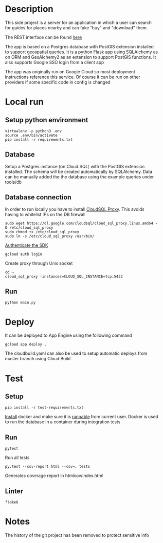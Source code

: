 # Description

This side project is a server for an application in which a user can search for guides for places nearby and
can fake "buy" and "download" them.

The REST interface can be found [here](https://app.swaggerhub.com/apis/sird0d0/guide-server/1.0.0#)

The app is based on a Postgres database with PostGIS extension installed to support geospatial queries.
It is a python Flask app using SQLAlchemy as on ORM and GeoAlchemy2 as an extension to support PostGIS functions.
It also supports Google SSO login from a client app

The app was originally run on Google Cloud so most deployment instructions reference this service.
Of course it can be run on other providers if some specific code in config is changed

# Local run

## Setup python environment
```
virtualenv -p python3 .env
source .env/bin/activate
pip install -r requirements.txt
```

## Database
Setup a Postgres instance (on Cloud SQL) with the PostGIS extension installed.
The schema will be created automatically by SQLAlchemy.
Data can be manually added the the database using the example queries under tools/db

## Database connection
In order to run locally you have to install [CloudSQL Proxy](https://cloud.google.com/sql/docs/postgres/sql-proxy).
This avoids having to whitelist IPs on the DB firewall
```
sudo wget https://dl.google.com/cloudsql/cloud_sql_proxy.linux.amd64 -O /etc/cloud_sql_proxy
sudo chmod +x /etc/cloud_sql_proxy
sudo ln -s /etc/cloud_sql_proxy /usr/bin/
```
[Authenticate the SDK](https://cloud.google.com/sql/docs/postgres/sql-proxy#gcloud)
```
gcloud auth login
```
Create proxy through Unix socket
```
cd ~
cloud_sql_proxy -instances=CLOUD_SQL_INSTANCE=tcp:5432
```

## Run

```
python main.py
```

# Deploy
It can be deployed to App Engine using the following command

```
gcloud app deploy .
```

The cloudbuild.yaml can also be used to setup automatic deploys from master branch using Cloud Build

# Test

## Setup
```
pip install -r test-requirements.txt
```

[Install](https://docs.docker.com/install/linux/docker-ce/ubuntu/#install-docker-engine---community) docker and make
sure it is [runnable](https://docs.docker.com/install/linux/linux-postinstall/) from current user. Docker is used
to run the database in a container during integration tests


## Run
```
pytest
```
Run all tests

```
py.test --cov-report html --cov=. tests
```
Generates coverage report in htmlcov/index.html

## Linter
```
flake8
```

# Notes
The history of the git project has been removed to protect sensitive info